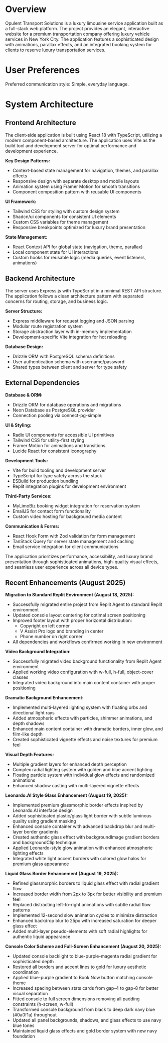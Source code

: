 # Overview

Opulent Transport Solutions is a luxury limousine service application built as a full-stack web platform. The project provides an elegant, interactive website for a premium transportation company offering luxury vehicle services in New York City. The application features a sophisticated design with animations, parallax effects, and an integrated booking system for clients to reserve luxury transportation services.

# User Preferences

Preferred communication style: Simple, everyday language.

# System Architecture

## Frontend Architecture
The client-side application is built using React 18 with TypeScript, utilizing a modern component-based architecture. The application uses Vite as the build tool and development server for optimal performance and development experience.

**Key Design Patterns:**
- Context-based state management for navigation, themes, and parallax effects
- Responsive design with separate desktop and mobile layouts
- Animation system using Framer Motion for smooth transitions
- Component composition pattern with reusable UI components

**UI Framework:**
- Tailwind CSS for styling with custom design system
- Shadcn/ui components for consistent UI elements
- Custom CSS variables for theme management
- Responsive breakpoints optimized for luxury brand presentation

**State Management:**
- React Context API for global state (navigation, theme, parallax)
- Local component state for UI interactions
- Custom hooks for reusable logic (media queries, event listeners, animations)

## Backend Architecture
The server uses Express.js with TypeScript in a minimal REST API structure. The application follows a clean architecture pattern with separated concerns for routing, storage, and business logic.

**Server Structure:**
- Express middleware for request logging and JSON parsing
- Modular route registration system
- Storage abstraction layer with in-memory implementation
- Development-specific Vite integration for hot reloading

**Database Design:**
- Drizzle ORM with PostgreSQL schema definitions
- User authentication schema with username/password
- Shared types between client and server for type safety

## External Dependencies

**Database & ORM:**
- Drizzle ORM for database operations and migrations
- Neon Database as PostgreSQL provider
- Connection pooling via connect-pg-simple

**UI & Styling:**
- Radix UI components for accessible UI primitives
- Tailwind CSS for utility-first styling
- Framer Motion for animations and transitions
- Lucide React for consistent iconography

**Development Tools:**
- Vite for build tooling and development server
- TypeScript for type safety across the stack
- ESBuild for production bundling
- Replit integration plugins for development environment

**Third-Party Services:**
- MyLimoBiz booking widget integration for reservation system
- EmailJS for contact form functionality
- Custom video hosting for background media content

**Communication & Forms:**
- React Hook Form with Zod validation for form management
- TanStack Query for server state management and caching
- Email service integration for client communications

The application prioritizes performance, accessibility, and luxury brand presentation through sophisticated animations, high-quality visual effects, and seamless user experience across all device types.

## Recent Enhancements (August 2025)

**Migration to Standard Replit Environment (August 18, 2025):**
- Successfully migrated entire project from Replit Agent to standard Replit environment
- Updated console layout centering for optimal screen positioning
- Improved footer layout with proper horizontal distribution:
  - Copyright on left corner
  - V Assist Pro logo and branding in center
  - Phone number on right corner
- All dependencies and workflows confirmed working in new environment

**Video Background Integration:**
- Successfully migrated video background functionality from Replit Agent environment
- Applied working video configuration with w-full, h-full, object-cover classes
- Integrated video background into main content container with proper positioning

**Dramatic Background Enhancement:**
- Implemented multi-layered lighting system with floating orbs and directional light rays
- Added atmospheric effects with particles, shimmer animations, and depth shadows
- Enhanced main content container with dramatic borders, inner glow, and film-like depth
- Created sophisticated vignette effects and noise textures for premium feel

**Visual Depth Features:**
- Multiple gradient layers for enhanced depth perception
- Complex radial lighting system with golden and blue accent lighting
- Floating particle system with individual glow effects and randomized animations
- Enhanced shadow casting with multi-layered vignette effects

**Leonardo.AI Style Glass Enhancement (August 19, 2025):**
- Implemented premium glassmorphic border effects inspired by Leonardo.AI interface design
- Added sophisticated plastic/glass light border with subtle luminous quality using gradient masking
- Enhanced console container with advanced backdrop blur and multi-layer border gradients
- Created authentic glass effect with backgroundImage gradient borders and backgroundClip technique
- Applied Leonardo-style glow animation with enhanced atmospheric lighting effects
- Integrated white light accent borders with colored glow halos for premium glass appearance

**Liquid Glass Border Enhancement (August 19, 2025):**
- Refined glassmorphic borders to liquid glass effect with radial gradient flow
- Increased border width from 2px to 3px for better visibility and premium feel
- Replaced distracting left-to-right animations with subtle radial flow patterns
- Implemented 12-second slow animation cycles to minimize distraction
- Enhanced backdrop blur to 25px with increased saturation for deeper glass effect
- Added multi-layer pseudo-elements with soft radial highlights for authentic liquid appearance

**Console Color Scheme and Full-Screen Enhancement (August 20, 2025):**
- Updated console backlight to blue-purple-magenta radial gradient for sophisticated depth
- Restored all borders and accent lines to gold for luxury aesthetic coordination
- Applied blue-purple gradient to Book Now button matching console theme
- Increased spacing between stats cards from gap-4 to gap-8 for better visual separation
- Fitted console to full screen dimensions removing all padding constraints (h-screen, w-full)
- Transformed console background from black to deep dark navy blue (#0a0f1a) throughout
- Updated all panel backgrounds, shadows, and glass effects to use navy blue tones
- Maintained liquid glass effects and gold border system with new navy foundation